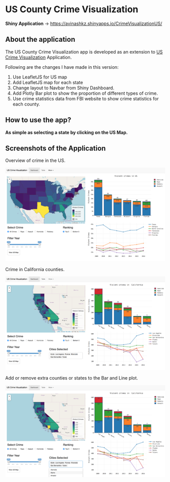 # US County Crime Visualization

**Shiny Application** ->  https://avinashkz.shinyapps.io/CrimeVisualizationUS/

## About the application

The US County Crime Visualization app is developed as an extension to [US Crime Visualization](https://github.com/avinashkz/crime_shiny_app) Application.

Following are the changes I have made in this version:

1. Use LeafletJS for US map
2. Add LeafletJS map for each state
3. Change layout to Navbar from Shiny Dashboard.
4. Add Plotly Bar plot to show the proportion of different types of crime.
5. Use crime statistics data from FBI website to show crime statistics for each county.

## How to use the app?

**As simple as selecting a state by clicking on the US Map.**

## Screenshots of the Application

Overview of crime in the US.

![](doc/sc1.png)

Crime in California counties.

![](doc/sc2.png)

Add or remove extra counties or states to the Bar and Line plot.

![](doc/sc3.png)
